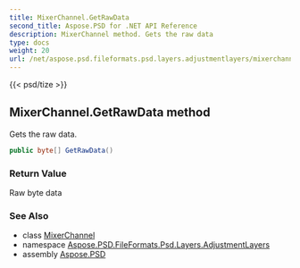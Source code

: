 ```yaml
---
title: MixerChannel.GetRawData
second_title: Aspose.PSD for .NET API Reference
description: MixerChannel method. Gets the raw data
type: docs
weight: 20
url: /net/aspose.psd.fileformats.psd.layers.adjustmentlayers/mixerchannel/getrawdata/
---
```

{{< psd/tize >}}
## MixerChannel.GetRawData method

Gets the raw data.

```csharp
public byte[] GetRawData()
```

### Return Value

Raw byte data

### See Also

* class [MixerChannel](../)
* namespace [Aspose.PSD.FileFormats.Psd.Layers.AdjustmentLayers](../../mixerchannel/)
* assembly [Aspose.PSD](../../../)


